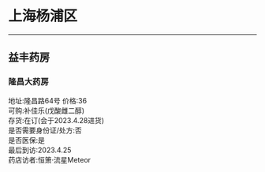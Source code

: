 # 上海杨浦区
___
## 益丰药房
### 隆昌大药房
地址:隆昌路64号
价格:36<br>
可购:补佳乐(戊酸雌二醇)<br>
存货:在订(会于2023.4.28进货)<br>
是否需要身份证/处方:否<br>
是否医保:是<br>
最后到访:2023.4.25<br>
药店访者:恒箫·流星Meteor
